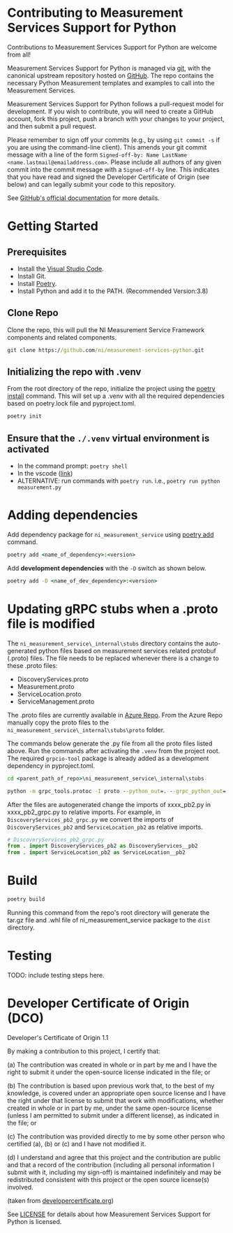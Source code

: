 # Contributing to Measurement Services Support for Python

Contributions to Measurement Services Support for Python are welcome from all!

Measurement Services Support for Python is managed via [git](https://git-scm.com), with the canonical upstream
repository hosted on [GitHub](https://github.com/ni/measurement-services-python/). The repo contains the necessary Python Measurement templates and examples to call into the Measurement Services.

Measurement Services Support for Python follows a pull-request model for development.  If you wish to
contribute, you will need to create a GitHub account, fork this project, push a
branch with your changes to your project, and then submit a pull request.

Please remember to sign off your commits (e.g., by using `git commit -s` if you
are using the command-line client). This amends your git commit message with a line
of the form `Signed-off-by: Name LastName <name.lastmail@emailaddress.com>`. Please
include all authors of any given commit into the commit message with a
`Signed-off-by` line. This indicates that you have read and signed the Developer
Certificate of Origin (see below) and can legally submit your code to
this repository.

See [GitHub's official documentation](https://help.github.com/articles/using-pull-requests/) for more details.

# Getting Started

## Prerequisites

- Install the [Visual Studio Code](https://code.visualstudio.com/download).
- Install Git.
- Install [Poetry](https://python-poetry.org/docs/#installation).
- Install Python and add it to the PATH. (Recommended Version:3.8)

## Clone Repo

Clone the repo, this will pull the NI Measurement Service Framework components and related components.

```cmd
git clone https://github.com/ni/measurement-services-python.git
```

## Initializing the repo with .venv

From the root directory of the repo, initialize the project using the [poetry install](https://python-poetry.org/docs/cli/#install) command. This will set up a .venv with all the required dependencies based on poetry.lock file and pyproject.toml.

```cmd
poetry init 
```

## Ensure that the `./.venv` virtual environment is activated

- In the command prompt: `poetry shell`
- In the vscode ([link](https://code.visualstudio.com/docs/python/environments#_select-and-activate-an-environment))
- ALTERNATIVE: run commands with `poetry run`. i.e., `poetry run python measurement.py`

# Adding dependencies

Add dependency package for `ni_measurement_service`  using [poetry add](https://python-poetry.org/docs/cli/#add) command.

```cmd
poetry add <name_of_dependency>:<version>
```

Add **development dependencies** with the `-D` switch as shown below.

```cmd
poetry add -D <name_of_dev_dependency>:<version>
```

# Updating gRPC stubs when a .proto file is modified

The `ni_measurement_service\_internal\stubs` directory contains the auto-generated python files based on measurement services related protobuf (.proto) files. The file needs to be replaced whenever there is a change to these .proto files:

- DiscoveryServices.proto
- Measurement.proto
- ServiceLocation.proto
- ServiceManagement.proto

The .proto files are currently available in [Azure Repo](https://dev.azure.com/ni/DevCentral/_git/ASW?path=/Source/MeasurementServices/proto). From the Azure Repo manually copy the proto files to the `ni_measurement_service\_internal\stubs\proto` folder.

The commands below generate the .py file from all the proto files listed above. Run the commands after activating the `.venv` from the project root. The required `grpcio-tool` package is already added as a development dependency in pyproject.toml.

```cmd
cd <parent_path_of_repo>\ni_measurement_service\_internal\stubs
```

```cmd
python -m grpc_tools.protoc -I proto --python_out=. --grpc_python_out=. ServiceLocation.proto DiscoveryServices.proto Measurement.proto ServiceManagement.proto 
```

After the files are autogenerated change the imports of xxxx_pb2.py in xxxx_pb2_grpc.py to relative imports. For example, in `DiscoveryServices_pb2_grpc.py` we convert the imports of `DiscoveryServices_pb2` and `ServiceLocation_pb2` as relative imports.

``` py
# DiscoveryServices_pb2_grpc.py
from . import DiscoveryServices_pb2 as DiscoveryServices__pb2
from . import ServiceLocation_pb2 as ServiceLocation__pb2
```

# Build

```cmd
poetry build
```

Running this command from the repo's root directory will generate the tar.gz file and .whl file of ni_measurement_service package to the `dist` directory.

# Testing

TODO: include testing steps here.

# Developer Certificate of Origin (DCO)

   Developer's Certificate of Origin 1.1

   By making a contribution to this project, I certify that:

   (a) The contribution was created in whole or in part by me and I
       have the right to submit it under the open-source license
       indicated in the file; or

   (b) The contribution is based upon previous work that, to the best
       of my knowledge, is covered under an appropriate open source
       license and I have the right under that license to submit that
       work with modifications, whether created in whole or in part
       by me, under the same open-source license (unless I am
       permitted to submit under a different license), as indicated
       in the file; or

   (c) The contribution was provided directly to me by some other
       person who certified (a), (b) or (c) and I have not modified
       it.

   (d) I understand and agree that this project and the contribution
       are public and that a record of the contribution (including all
       personal information I submit with it, including my sign-off) is
       maintained indefinitely and may be redistributed consistent with
       this project or the open source license(s) involved.

(taken from [developercertificate.org](https://developercertificate.org/))

See [LICENSE](https://github.com/ni/measurement-services-python/blob/master/LICENSE)
for details about how Measurement Services Support for Python is licensed.
